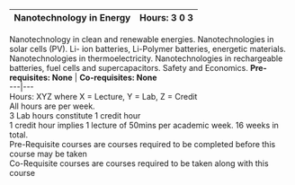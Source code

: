 **Nanotechnology in Energy** | **Hours: 3 0 3**  
---|---  
Nanotechnology in clean and renewable energies. Nanotechnologies in solar cells (PV). Li- ion batteries, Li-Polymer batteries, energetic materials. Nanotechnologies in thermoelectricity. Nanotechnologies in rechargeable batteries, fuel cells and supercapacitors. Safety and Economics.
**Pre-requisites: None** | **Co-requisites: None**  
---|---  
Hours: XYZ where X = Lecture, Y = Lab, Z = Credit  
All hours are per week.  
3 Lab hours constitute 1 credit hour  
1 credit hour implies 1 lecture of 50mins per academic week. 16 weeks in total.  
Pre-Requisite courses are courses required to be completed before this course may be taken  
Co-Requisite courses are courses required to be taken along with this course
